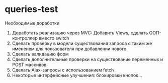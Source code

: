 # queries-test
Необходимые доработки
1. Доработать реализацию через MVC: Добавить Views, сделать ООП-контроллер вместо switch
2. Сделать проверку в модели существования запроса с таким же имененем для пользователя при добавлении нового 
2. Сделать валидацию форм
3. Сделать дополнительные проверки на существование переменных и POST массивов
4. Сделать Ajax-запросы с использованием fetch
5. Некоторые интерфейсные улучшения: блокировки кнопок...  